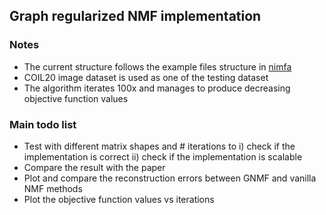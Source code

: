 ## Graph regularized NMF implementation

### Notes

- The current structure follows the example files structure in [nimfa](https://github.com/marinkaz/nimfa)
- COIL20 image dataset is used as one of the testing dataset
- The algorithm iterates 100x and manages to produce decreasing objective function values

### Main todo list

- Test with different matrix shapes and # iterations to
  i) check if the implementation is correct
  ii) check if the implementation is scalable
- Compare the result with the paper
- Plot and compare the reconstruction errors between GNMF and vanilla NMF methods
- Plot the objective function values vs iterations
